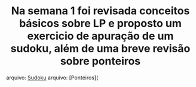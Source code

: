 <h1 align='center'>Na semana 1 foi revisada conceitos básicos sobre LP e proposto um exercicio de apuração de um sudoku, além de uma breve revisão sobre ponteiros</h1>

arquivo: [Sudoku](https://github.com/Castelanii/AED/blob/main/Semana1%20(aquecimento)/sudoku.cpp)
arquivo: [Ponteiros](
